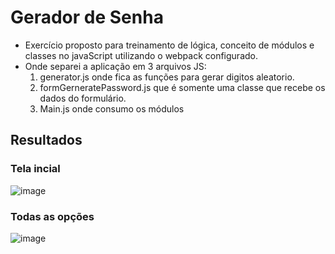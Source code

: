# Gerador de Senha
- Exercício proposto para treinamento de lógica, conceito de módulos e classes no javaScript utilizando o webpack configurado.
- Onde separei a aplicação em 3 arquivos JS: 
    1. generator.js onde fica as funções para gerar digitos aleatorio.
    2. formGerneratePassword.js que é somente uma classe que recebe os dados do formulário.
    3. Main.js onde consumo os módulos 

## Resultados

### Tela incial
![image](https://github.com/user-attachments/assets/3034e7ef-d836-49b7-ae8d-94933873eafa)

### Todas as opções
![image](https://github.com/user-attachments/assets/5c53c94e-7ca6-4233-9af3-a00ccbcf9aac)
